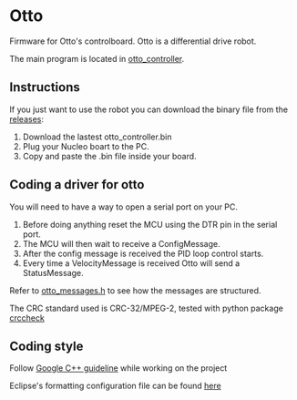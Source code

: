 # Otto

Firmware for Otto's controlboard. Otto is a differential drive robot.

The main program is located in [otto_controller](https://github.com/iralabdisco/otto/tree/master/otto_controller).

## Instructions

If you just want to use the robot you can download the binary file from the [releases](https://github.com/iralabdisco/otto/releases): 

1. Download the lastest otto_controller.bin
2. Plug your Nucleo boart to the PC.
3. Copy and paste the .bin file inside your board.

## Coding a driver for otto

You will need to have a way to open a serial port on your PC.

1. Before doing anything reset the MCU using the DTR pin in the serial port.
2. The MCU will then wait to receive a ConfigMessage.
3. After the config message is received the PID loop control starts.
4. Every time a VelocityMessage is received Otto will send a StatusMessage.

Refer to [otto_messages.h](https://github.com/iralabdisco/otto_stm32/blob/master/otto_controller/Core/Inc/communication/otto_messages.h) to see how the messages are structured.

The CRC standard used is CRC-32/MPEG-2, tested with python package [crccheck](https://pythonhosted.org/crccheck/crccheck.html)

## Coding style

Follow [Google C++ guideline](https://google.github.io/styleguide/cppguide.html) while working on the project

Eclipse's formatting configuration file can be found [here](https://github.com/google/styleguide/blob/gh-pages/eclipse-cpp-google-style.xml)


